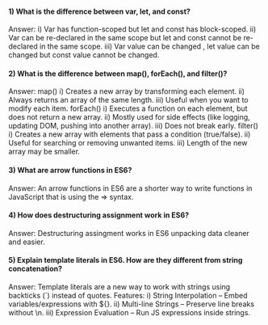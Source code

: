 #### 1) What is the difference between var, let, and const?

Answer:
i) Var has function-scoped but let and const has block-scoped.
ii) Var can be re-declared in the same scope but let and const cannot be re-declared in the same scope.
iii) Var value can be changed , let value can be changed but const value cannot be changed.

#### 2) What is the difference between map(), forEach(), and filter()?

Answer:
map()
i) Creates a new array by transforming each element.
ii) Always returns an array of the same length.
iii) Useful when you want to modify each item.
forEach()
i) Executes a function on each element, but does not return a new array.
ii) Mostly used for side effects (like logging, updating DOM, pushing into another array).
iii) Does not break early.
filter()
i) Creates a new array with elements that pass a condition (true/false).
ii) Useful for searching or removing unwanted items.
iii) Length of the new array may be smaller.

#### 3) What are arrow functions in ES6?

Answer:
An arrow functions in ES6 are a shorter way to write functions in JavaScript that is using the => syntax.

#### 4) How does destructuring assignment work in ES6?

Answer:
Destructuring assingment works in ES6 unpacking data cleaner and easier.

#### 5) Explain template literals in ES6. How are they different from string concatenation?

Answer:
Template literals are a new way to work with strings using backticks (`) instead of quotes.
Features:
i) String Interpolation – Embed variables/expressions with ${}.
ii) Multi-line Strings – Preserve line breaks without \n.
iii) Expression Evaluation – Run JS expressions inside strings.

